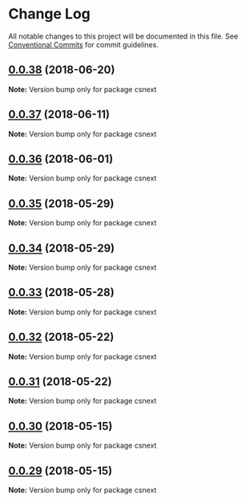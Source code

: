 # Change Log

All notable changes to this project will be documented in this file.
See [Conventional Commits](https://conventionalcommits.org) for commit guidelines.

<a name="0.0.38"></a>
## [0.0.38](https://github.com/tnocs/csnext/compare/v0.0.37...v0.0.38) (2018-06-20)




**Note:** Version bump only for package csnext

<a name="0.0.37"></a>
## [0.0.37](https://github.com/tnocs/csnext/compare/v0.0.36...v0.0.37) (2018-06-11)




**Note:** Version bump only for package csnext

<a name="0.0.36"></a>
## [0.0.36](https://github.com/tnocs/csnext/compare/v0.0.35...v0.0.36) (2018-06-01)




**Note:** Version bump only for package csnext

<a name="0.0.35"></a>
## [0.0.35](https://github.com/tnocs/csnext/compare/v0.0.34...v0.0.35) (2018-05-29)




**Note:** Version bump only for package csnext

<a name="0.0.34"></a>
## [0.0.34](https://github.com/tnocs/csnext/compare/v0.0.33...v0.0.34) (2018-05-29)




**Note:** Version bump only for package csnext

<a name="0.0.33"></a>
## [0.0.33](https://github.com/tnocs/csnext/compare/v0.0.32...v0.0.33) (2018-05-28)




**Note:** Version bump only for package csnext

<a name="0.0.32"></a>
## [0.0.32](https://github.com/tnocs/csnext/compare/v0.0.31...v0.0.32) (2018-05-22)




**Note:** Version bump only for package csnext

<a name="0.0.31"></a>
## [0.0.31](https://github.com/tnocs/csnext/compare/v0.0.30...v0.0.31) (2018-05-22)




**Note:** Version bump only for package csnext

<a name="0.0.30"></a>
## [0.0.30](https://github.com/tnocs/csnext/compare/v0.0.29...v0.0.30) (2018-05-15)




**Note:** Version bump only for package csnext

<a name="0.0.29"></a>
## [0.0.29](https://github.com/tnocs/csnext/compare/v0.0.28...v0.0.29) (2018-05-15)




**Note:** Version bump only for package csnext
